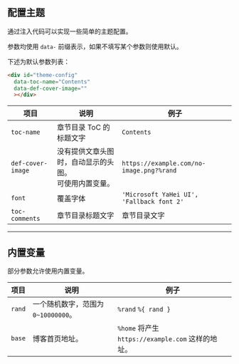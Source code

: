 配置主题
---

通过注入代码可以实现一些简单的主题配置。

参数均使用 `data-` 前缀表示，如果不填写某个参数则使用默认。

下述为默认参数列表：

```html
<div id="theme-config"
  data-toc-name="Contents"
  data-def-cover-image=""
  ></div>
```

| 项目 | 说明 | 例子 |
| ---- | ---- | ---- |
| `toc-name` | 章节目录 ToC 的标题文字 | `Contents` |
| `def-cover-image` | 没有提供文章头图时，自动显示的头图。<br>可使用内置变量。 | `https://example.com/no-image.png?%rand` |
| `font` | 覆盖字体 | `'Microsoft YaHei UI', 'Fallback font 2'` |
| `toc-comments` | 章节目录标题文字 | 章节目录文字 |


---

## 内置变量

部分参数允许使用内置变量。

| 项目 | 说明 | 例子 |
| ---- | ---- | ---- |
| `rand` | 一个随机数字，范围为 `0~10000000`。 | `%rand` `%{ rand }` |
| `base` | 博客首页地址。 | `%home` 将产生 `https://example.com` 这样的地址。 |
